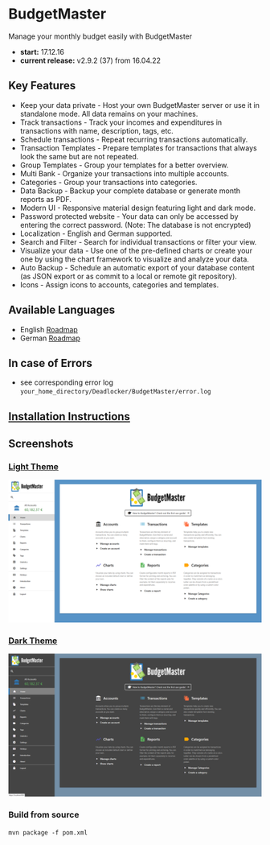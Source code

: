 # BudgetMaster
Manage your monthly budget easily with BudgetMaster

- __start:__ 17.12.16
- __current release:__ v2.9.2 (37) from 16.04.22

## Key Features
- Keep your data private - Host your own BudgetMaster server or use it in standalone mode. All data remains on your machines.
- Track transactions - Track your incomes and expenditures in transactions with name, description, tags, etc.
- Schedule transactions - Repeat recurring transactions automatically.
- Transaction Templates - Prepare templates for transactions that always look the same but are not repeated.
- Group Templates - Group your templates for a better overview.
- Multi Bank - Organize your transactions into multiple accounts.
- Categories - Group your transactions into categories.
- Data Backup - Backup your complete database or generate month reports as PDF.
- Modern UI - Responsive material design featuring light and dark mode.
- Password protected website - Your data can only be accessed by entering the correct password. (Note: The database is not encrypted)
- Localization - English and German supported.
- Search and Filter - Search for individual transactions or filter your view.
- Visualize your data - Use one of the pre-defined charts or create your one by using the chart framework to visualize and analyze your data.
- Auto Backup - Schedule an automatic export of your database content (as JSON export or as commit to a local or remote git repository).
- Icons - Assign icons to accounts, categories and templates.

## Available Languages
- English [Roadmap](https://roadmaps.thecodelabs.de/roadmap/2)
- German [Roadmap](https://roadmaps.thecodelabs.de/roadmap/1)

## In case of Errors
- see corresponding error log `your_home_directory/Deadlocker/BudgetMaster/error.log`

## [Installation Instructions](https://github.com/deadlocker8/BudgetMaster/wiki/Installation)

## Screenshots

### [Light Theme](https://github.com/deadlocker8/BudgetMaster/wiki/Screenshots-Light-Theme)

![light_theme_home](/build/screenshots/light/home.png)

### [Dark Theme](https://github.com/deadlocker8/BudgetMaster/wiki/Screenshots-Dark-Theme)

![dark_theme_home](/build/screenshots/dark/home.png)

### Build from source

`mvn package -f pom.xml`
